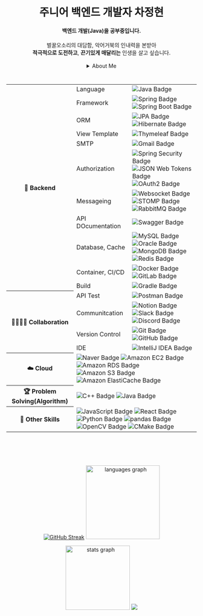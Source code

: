 <!-- Header -->

<!-- 자기소개 -->
<div align="center">
  <h1>주니어 백엔드 개발자 차정현</h1>
</div>

<div align="center">
  <h4>백엔드 개발(Java)을 공부중입니다.</h4>
  벌꿀오소리의 대담함, 악어거북의 인내력을 본받아<br>
  <b>적극적으로 도전하고</b>, <b>끈기있게 매달리는</b> 인생을 살고 싶습니다.
</div>

</br>

<div align="center">
  <details>
    <summary>About Me</summary>
      <dl>
        <dt>Education</dt>
        <dd>
          한양대학교 ERICA캠퍼스 전자공학부 졸업<br>
          한양대학교 대학원 전자공학과 양자정보융합전공(휴학)
        </dd>
        <dt>Activity & Study</dt>
        <dd>
          정보처리학회 춘계학술대회 장려상 수상<br>
          암호동아리 HyCrypto 발족/회장 역임<br>
          멀티캠퍼스 백엔드 개발(자바) 팀프로젝트 팀장 역임/최우수상<br>
          스파르타 Docker & CI/CD 스터디
        </dd>
      </dl>
    </summary>
  </details>
</div>

<!-- Body -->

<br clear="both">

###

<div align="center">
  <table>
    <tr>
      <th rowspan="12">
        🌱 Backend
      </th>
    </tr>
    <tr>
      <td>Language</td>
      <td>
        <img src="https://img.shields.io/badge/Java-orange?style=for-the-badge&logo=Java&logoColor=white&style=flat" alt="Java Badge">
      </td>
    </tr>
    <tr>
      <td>Framework</td>
      <td>
        <img src="https://img.shields.io/badge/Spring-6DB33F?logo=spring&logoColor=fff&style=flat" alt="Spring Badge">
        <img src="https://img.shields.io/badge/Spring%20Boot-6DB33F?logo=springboot&logoColor=fff&style=flat" alt="Spring Boot Badge">
      </td>
    </tr>
    <tr>
      <td>ORM</td>
      <td>
        <img src="https://img.shields.io/badge/Spring Data JPA-green?style=for-the-badge&logo=JPA&logoColor=white&style=flat" alt="JPA Badge">
        <img src="https://img.shields.io/badge/Hibernate-59666C?logo=hibernate&logoColor=fff&style=flat" alt="Hibernate Badge">
      </td>
    </tr>
    <tr>
      <td>View Template</td>
      <td>
        <img src="https://img.shields.io/badge/Thymeleaf-005F0F?logo=thymeleaf&logoColor=fff&style=flat" alt="Thymeleaf Badge">
      </td>
    </tr>
    <tr>
      <td>SMTP</td>
      <td>
        <img src="https://img.shields.io/badge/Gmail-EA4335?logo=gmail&logoColor=fff&style=flat" alt="Gmail Badge">
      </td>
    </tr>
    <tr>
      <td>Authorization</td>
      <td>
        <img src="https://img.shields.io/badge/Spring%20Security-6DB33F?logo=springsecurity&logoColor=fff&style=flat" alt="Spring Security Badge">
        <img src="https://img.shields.io/badge/JSON%20Web%20Tokens-000?logo=jsonwebtokens&logoColor=fff&style=flat" alt="JSON Web Tokens Badge">
        <img src="https://img.shields.io/badge/OAuth2-59666C?logo=oauth2&logoColor=fff&&style=flat" alt="OAuth2 Badge">
      </td>
    </tr>
    <tr>
      <td>Messageing</td>
      <td>
        <img src="https://img.shields.io/badge/Websocket-FF7900?logo=websocket&logoColor=fff&&style=flat" alt="Websocket Badge">
        <img src="https://img.shields.io/badge/STOMP-000?logo=stomp&logoColor=fff&style=flat" alt="STOMP Badge">
        <img src="https://img.shields.io/badge/RabbitMQ-F60?logo=rabbitmq&logoColor=fff&style=flat" alt="RabbitMQ Badge">
      </td>
    </tr>
    <tr>
      <td>API DOcumentation</td>
      <td>
        <img src="https://img.shields.io/badge/Swagger-85EA2D?logo=swagger&logoColor=000&style=flat" alt="Swagger Badge">
      </td>
    </tr>
    <tr>
      <td>Database, Cache</td>
      <td>
        <img src="https://img.shields.io/badge/MySQL-4479A1?logo=mysql&logoColor=fff&style=flat" alt="MySQL Badge">
        <img src="https://img.shields.io/badge/Oracle-F80000?logo=oracle&logoColor=fff&style=flat" alt="Oracle Badge">
        <img src="https://img.shields.io/badge/MongoDB-47A248?logo=mongodb&logoColor=fff&style=flat" alt="MongoDB Badge">
        <img src="https://img.shields.io/badge/Redis-FF4438?logo=redis&logoColor=fff&style=flat" alt="Redis Badge">
      </td>
    </tr>
    <tr>
      <td>Container, CI/CD</td>
      <td>
        <img src="https://img.shields.io/badge/Docker-2496ED?logo=docker&logoColor=fff&style=flat" alt="Docker Badge">
        <img src="https://img.shields.io/badge/GitLab-FC6D26?logo=gitlab&logoColor=fff&style=flat" alt="GitLab Badge">
      </td>
    </tr>
    <tr>
      <td>Build</td>
      <td>
        <img src="https://img.shields.io/badge/Gradle-02303A?logo=gradle&logoColor=fff&style=flat" alt="Gradle Badge">
      </td>
    </tr>
    <tr>
      <th rowspan="5">👨‍👩‍👦‍👦 Collaboration</th>
    </tr>
    <tr>
      <td>API Test</td>
      <td>
        <img src="https://img.shields.io/badge/Postman-FF6C37?logo=postman&logoColor=fff&style=flat" alt="Postman Badge">
      </td>
    </tr>
    <tr>
      <td>Communitcation</td>
      <td>
        <img src="https://img.shields.io/badge/Notion-000?logo=notion&logoColor=fff&style=flat" alt="Notion Badge">
        <img src="https://img.shields.io/badge/Slack-4A154B?logo=slack&logoColor=fff&style=flat" alt="Slack Badge">
        <img src="https://img.shields.io/badge/Discord-5865F2?logo=discord&logoColor=fff&style=flat" alt="Discord Badge">
      </td>
    </tr>
    <tr>
      <td>Version Control</td>
      <td>
        <img src="https://img.shields.io/badge/Git-F05032?logo=git&logoColor=fff&style=flat" alt="Git Badge">
        <img src="https://img.shields.io/badge/GitHub-181717?logo=github&logoColor=fff&style=flat" alt="GitHub Badge">
      </td>
    </tr>
    <tr>
      <td>IDE</td>
      <td>
        <img src="https://img.shields.io/badge/IntelliJ%20IDEA-000?logo=intellijidea&logoColor=fff&style=flat" alt="IntelliJ IDEA Badge">
      </td>
    </tr>
    <tr>
      <th rowspan="2">☁️ Cloud</th>
    </tr>
    <tr>
      <td colspan="2">
        <img src="https://img.shields.io/badge/Naver%20Cloud-03C75A?logo=naver&logoColor=fff&style=flat" alt="Naver Badge">
        <img src="https://img.shields.io/badge/EC2-F90?logo=amazonec2&logoColor=fff&style=flat" alt="Amazon EC2 Badge">
        <img src="https://img.shields.io/badge/RDS-527FFF?logo=amazonrds&logoColor=fff&style=flat" alt="Amazon RDS Badge">
        <img src="https://img.shields.io/badge/S3-569A31?logo=amazons3&logoColor=fff&style=flat" alt="Amazon S3 Badge">
        <img src="https://img.shields.io/badge/ElastiCache-C925D1?logo=amazonelasticache&logoColor=fff&style=flat" alt="Amazon ElastiCache Badge">
      </td>
    </tr>
    <tr>
      <th rowspan="2">🏆 Problem Solving(Algorithm)</th>
    </tr>
    <tr>
      <td colspan="2">
        <img src="https://img.shields.io/badge/C%2B%2B-00599C?logo=cplusplus&logoColor=fff&style=flat" alt="C++ Badge">
        <img src="https://img.shields.io/badge/Java-orange?style=for-the-badge&logo=Java&logoColor=white&style=flat" alt="Java Badge">
      </td>
    </tr>
    <tr>
      <th rowspan="2">🔨 Other Skills</th>
    </tr>
    <tr>
      <td colspan="2">
        <img src="https://img.shields.io/badge/JavaScript-F7DF1E?logo=javascript&logoColor=000&style=flat" alt="JavaScript Badge">
        <img src="https://img.shields.io/badge/React-61DAFB?logo=react&logoColor=000&style=flat" alt="React Badge">
        <img src="https://img.shields.io/badge/Python-3776AB?logo=python&logoColor=fff&style=flat" alt="Python Badge">
        <img src="https://img.shields.io/badge/pandas-150458?logo=pandas&logoColor=fff&style=flat" alt="pandas Badge">
        <img src="https://img.shields.io/badge/OpenCV-5C3EE8?logo=opencv&logoColor=fff&style=flat" alt="OpenCV Badge">
        <img src="https://img.shields.io/badge/CMake-064F8C?logo=cmake&logoColor=fff&style=flat" alt="CMake Badge">
      </td>
    </tr>
  </table>
</div>




###

<br clear="both">

<div align="center">
<!--   <img src="https://img.shields.io/static/v1?message=Instagram&logo=instagram&label=&color=E4405F&logoColor=white&labelColor=&style=for-the-badge" height="35" alt="instagram logo"  />
  <img src="https://img.shields.io/static/v1?message=Discord&logo=discord&label=&color=7289DA&logoColor=white&labelColor=&style=for-the-badge" height="35" alt="discord logo"  />
  <img src="https://img.shields.io/static/v1?message=Gmail&logo=gmail&label=&color=D14836&logoColor=white&labelColor=&style=for-the-badge" height="35" alt="gmail logo"  />
  <img src="https://img.shields.io/static/v1?message=LinkedIn&logo=linkedin&label=&color=0077B5&logoColor=white&labelColor=&style=for-the-badge" height="35" alt="linkedin logo"  />
  <img src="https://img.shields.io/static/v1?message=Slack&logo=slack&label=&color=4A154B&logoColor=white&labelColor=&style=for-the-badge" height="35" alt="slack logo"  /> -->
</div>

<br clear="both">

<!-- Footer -->



<br clear="both">

<div align="center">

  <!-- Github Streak & languages graph--> 
  [![GitHub Streak](https://streak-stats.demolab.com/?user=jhcha0822&theme=transparent&card_width=440)](https://git.io/streak-stats)
  <img src="https://github-readme-stats.vercel.app/api/top-langs?username=jhcha0822&locale=en&hide_title=false&layout=compact&card_width=320&langs_count=5&theme=transparent&hide_border=false" height="195" alt="languages graph"/>  
  <!-- Github Activity Graph
  [![Ashutosh's github activity graph](https://github-readme-activity-graph.vercel.app/graph?username=jhcha0822&theme=dracula)](https://github.com/ashutosh00710/github-readme-activity-graph)
  -->
  <!--Github stats -->
  <img src="https://github-readme-stats.vercel.app/api?username=jhcha0822&hide_title=true&hide_rank=true&show_icons=true&include_all_commits=true&count_private=true&disable_animations=false&theme=highcontrast&locale=en&hide_border=true" height="170" alt="stats graph"  /> 
  <!-- Solved.ac -->
  <a href="https://solved.ac/jhcha0822/">
    <img src="http://mazassumnida.wtf/api/v2/generate_badge?boj=jhcha0822"> 
  </a>

</div>

<br clear="both">

<div align="center">

<!-- Stash -->

<!--
  <img src="https://github-readme-stats.vercel.app/api/top-langs?username=jhcha0822&locale=en&hide_title=false&layout=compact&card_width=320&langs_count=5&theme=transparent&hide_border=false" height="170" alt="languages graph"/>  
-->

<!--
<div align="center">
  <a href="https://github.com/anuraghazra/github-readme-stats">
    <img src="https://github-readme-stats.vercel.app/api/top-langs/?username=jhcha0822&layout=donut&show_icons=true&hide_border=true&count_private=true" width=38% />
  </a>    
  <a href="https://github.com/anuraghazra/github-readme-stats">
    <img src="https://github-readme-stats.vercel.app/api?username=jhcha0822&show_icons=true&hide_border=true&count_private=true" width=56% />
  </a>
  
  <a href="https://github.com/ashutosh00710/github-readme-activity-graph">
    <img src="https://github-readme-activity-graph.vercel.app/graph?username=jhcha0822&theme=react-dark&bg_color=20232a&hide_border=true&line=58A6FF&color=58A6FF" width=94%/>
  </a>
  
</div>
-->

</div>
